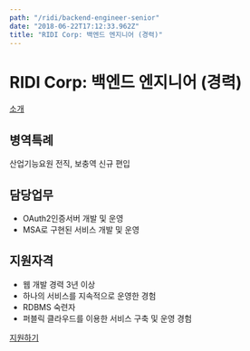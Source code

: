 ```yaml
---
path: "/ridi/backend-engineer-senior"
date: "2018-06-22T17:12:33.962Z"
title: "RIDI Corp: 백엔드 엔지니어 (경력)"
---
```


# RIDI Corp: 백엔드 엔지니어 (경력)

[소개](https://www.ridicorp.com/career/store-engineer)

## 병역특례

산업기능요원 전직, 보충역 신규 편입

## 담당업무

- OAuth2인증서버 개발 및 운영
- MSA로 구현된 서비스 개발 및 운영

## 지원자격

- 웹 개발 경력 3년 이상
- 하나의 서비스를 지속적으로 운영한 경험
- RDBMS 숙련자
- 퍼블릭 클라우드를 이용한 서비스 구축 및 운영 경험

[지원하기](https://jobs.smartrecruiters.com/RIDICorp/743999671975600)
